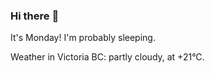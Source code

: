 ### Hi there :wave:

It's Monday! I'm probably sleeping.

Weather in Victoria BC: partly cloudy, at +21°C.
